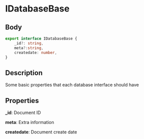 # IDatabaseBase

## Body
```typescript
export interface IDatabaseBase {
    _id?: string,
    meta?:string,
    createdate: number,
}
```

## Description

Some basic properties that each database interface should have

## Properties

**_id**: Document ID

**meta**: Extra information

**createdate**: Document create date